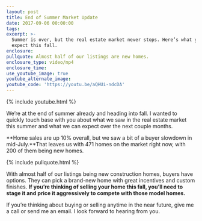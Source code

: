 ```yaml
---
layout: post
title: End of Summer Market Update
date: 2017-09-06 00:00:00
tags:
excerpt: >-
  Summer is over, but the real estate market never stops. Here’s what you can
  expect this fall.
enclosure:
pullquote: Almost half of our listings are new homes.
enclosure_type: video/mp4
enclosure_time:
use_youtube_image: true
youtube_alternate_image:
youtube_code: 'https://youtu.be/aQHUi-ndcDA'
---
```



{% include youtube.html %}

We’re at the end of summer already and heading into fall. I wanted to quickly touch base with you about what we saw in the real estate market this summer and what we can expect over the next couple months.&nbsp;

**Home sales are up 10% overall, but we saw a bit of a buyer slowdown in mid-July.**That leaves us with 471 homes on the market right now, with 200 of them being new homes.&nbsp;

{% include pullquote.html %}

With almost half of our listings being new construction homes, buyers have options. They can pick a brand-new home with great incentives and custom finishes. **If you’re thinking of selling your home this fall, you’ll need to stage it and price it aggressively to compete with those model homes.**

If you’re thinking about buying or selling anytime in the near future, give me a call or send me an email. I look forward to hearing from you.
<br>&nbsp;